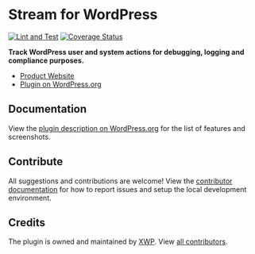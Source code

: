 # Stream for WordPress

[![Lint and Test](https://github.com/xwp/stream/actions/workflows/ci.yml/badge.svg)](https://github.com/xwp/stream/actions/workflows/ci.yml)
[![Coverage Status](https://coveralls.io/repos/github/xwp/stream/badge.svg?branch=develop)](https://coveralls.io/github/xwp/stream?branch=develop)

**Track WordPress user and system actions for debugging, logging and compliance purposes.**

- [Product Website](https://xwp.co/work/stream/)
- [Plugin on WordPress.org](https://wordpress.org/plugins/stream/)


## Documentation

View the [plugin description on WordPress.org](https://wordpress.org/plugins/stream/) for the list of features and screenshots.


## Contribute

All suggestions and contributions are welcome! View the [contributor documentation](contributing.md) for how to report issues and setup the local development environment.


## Credits

The plugin is owned and maintained by [XWP](https://xwp.co). View [all contributors](https://github.com/xwp/stream/graphs/contributors).
